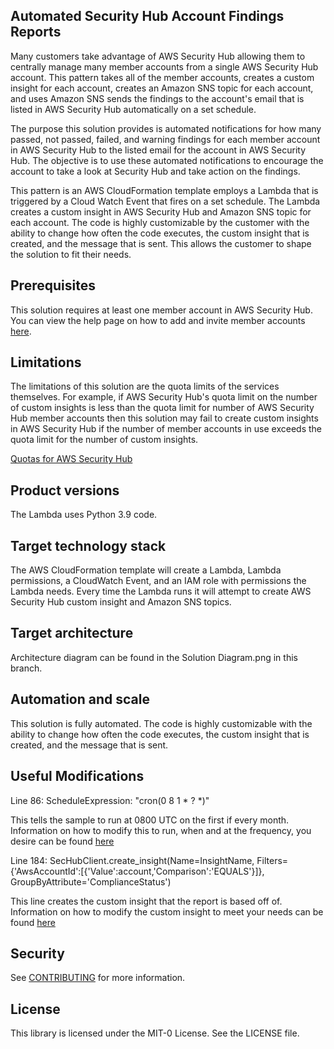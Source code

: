 ## Automated Security Hub Account Findings Reports

Many customers take advantage of AWS Security Hub allowing them to centrally manage many member accounts from a single AWS Security Hub account. This pattern takes all of the member accounts, creates a custom insight for each account, creates an Amazon SNS topic for each account, and uses Amazon SNS sends the findings to the account's email that is listed in AWS Security Hub automatically on a set schedule.

The purpose this solution provides is automated notifications for how many passed, not passed, failed, and warning findings for each member account in AWS Security Hub to the listed email for the account in AWS Security Hub. The objective is to use these automated notifications to encourage the account to take a look at Security Hub and take action on the findings.

This pattern is an AWS CloudFormation template employs a Lambda that is triggered by a Cloud Watch Event that fires on a set schedule. The Lambda creates a custom insight in AWS Security Hub and Amazon SNS topic for each account. The code is highly customizable by the customer with the ability to change how often the code executes, the custom insight that is created, and the message that is sent. This allows the customer to shape the solution to fit their needs.

## Prerequisites 

This solution requires at least one member account in AWS Security Hub. You can view the help page on how to add and invite member accounts [here](https://docs.aws.amazon.com/securityhub/latest/userguide/securityhub-accounts-add-invite.html).


## Limitations 

The limitations of this solution are the quota limits of the services themselves. For example, if AWS Security Hub's quota limit on the number of custom insights is less than the quota limit for number of AWS Security Hub member accounts then this solution may fail to create custom insights in AWS Security Hub if the number of member accounts in use exceeds the quota limit for the number of custom insights.

[Quotas for AWS Security Hub](https://docs.aws.amazon.com/securityhub/latest/userguide/securityhub_limits.html)

## Product versions

The Lambda uses Python 3.9 code.

## Target technology stack  

The AWS CloudFormation template will create a Lambda, Lambda permissions, a CloudWatch Event, and an IAM role with permissions the Lambda needs. Every time the Lambda runs it will attempt to create AWS Security Hub custom insight and Amazon SNS topics.


## Target architecture 

Architecture diagram can be found in the Solution Diagram.png in this branch.


## Automation and scale

This solution is fully automated. The code is highly customizable with the ability to change how often the code executes, the custom insight that is created, and the message that is sent.

## Useful Modifications

Line 86: ScheduleExpression: "cron(0 8 1 * ? *)"

This tells the sample to run at 0800 UTC on the first if every month. Information on how to modify this to run, when and at the frequency, you desire can be found [here](https://docs.aws.amazon.com/eventbridge/latest/userguide/eb-create-rule-schedule.html)

Line 184: SecHubClient.create_insight(Name=InsightName, Filters={'AwsAccountId':[{'Value':account,'Comparison':'EQUALS'}]}, GroupByAttribute='ComplianceStatus')

This line creates the custom insight that the report is based off of. Information on how to modify the custom insight to meet your needs can be found [here](https://boto3.amazonaws.com/v1/documentation/api/latest/reference/services/securityhub.html#SecurityHub.Client.create_insight)

## Security

See [CONTRIBUTING](CONTRIBUTING.md#security-issue-notifications) for more information.

## License

This library is licensed under the MIT-0 License. See the LICENSE file.

